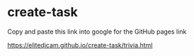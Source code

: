 # create-task

Copy and paste this link into google for the GitHub pages link

https://elitedjcam.github.io/create-task/trivia.html

